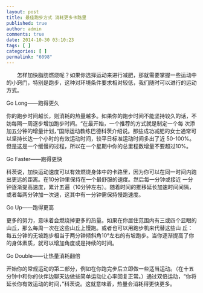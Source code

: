 ```yaml
---
layout: post
title: 最佳跑步方式 消耗更多卡路里
published: true
author: admin
comments: true
date: 2014-10-30 03:10:23
tags: [ ]
categories: [ ]
permalink: "6098"
---
```


  


　　怎样加快脂肪燃烧呢？如果你选择运动来进行减肥，那就需要掌握一些运动中的小窍门，特别是跑步，这种对环境条件要求相对较低，我们随时可以进行的运动方式。

Go Long——跑得更久

你的跑步时间越长，则消耗的热量越多。如果你的跑步时间不能坚持较久的话，不妨每隔一周逐步增加跑步时间。“在最开始，一个推荐的方式就是制定一个每 次添加五分钟的增量计划，”国际运动教练巴德科茨介绍说。那些成功减肥的女士通常可以坚持长达一个小时的有效运动时间，较平日标准运动时间多出了近 50-100%。但是这是一个缓慢的过程，所以在一个星期中你的总里程数增量不要超过10%。

Go Faster——跑得更快

科茨说，加快运动速度可以有效燃烧身体中的卡路里，因为你可以在同一时间内跑出更远的距离。在10分钟里保持在一个最舒服的速度。然后每一分钟或接近 一分钟逐渐提高速度，累计五遍（10分钟左右）。随着时间的推移延长加速时间间隔，或者每两分钟加一次速，这其中有一分钟需保持慢跑速度。

Go Up——跑得更高

更多的努力，意味着会燃烧掉更多的热量。如果在你居住范围内有三或四个显眼的山丘，那么每周一次在这些山丘上慢跑。或者也可以用跑步机来代替这些山 丘：每五分钟的无坡跑步相当于两分钟倾斜角10°左右的有坡跑步。当你逐渐提高了你的身体素质，就可以增加角度或是持续的时间。

Go Double——让热量消耗翻倍

开始你的常规运动的第二部分，例如在你跑完步后立即做一些适当运动。（在十五分钟中和你的伙伴边聊天边做些简单运动让心率回复正常。）通过双倍运动，“你将延长你有效运动的时间，”科茨说。这就意味着，热量会消耗得更快更多。